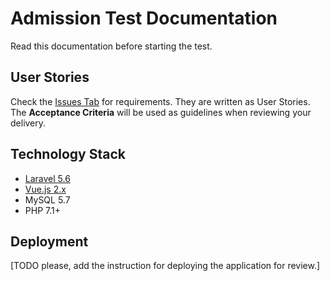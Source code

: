 # Admission Test Documentation

Read this documentation before starting the test.

## User Stories

Check the [Issues Tab](https://github.com/teamdevsquad/admission-test1/issues) for requirements. They are written as 
User Stories. The **Acceptance Criteria** will be used as guidelines when reviewing your delivery.

## Technology Stack

 * [Laravel 5.6](https://laravel.com/)
 * [Vue.js 2.x](https://vuejs.org/)
 * MySQL 5.7
 * PHP 7.1+

## Deployment

[TODO please, add the instruction for deploying the application for review.]
